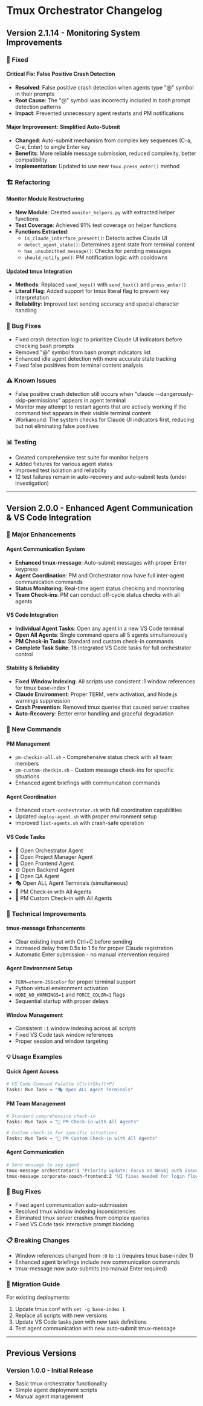 # Tmux Orchestrator Changelog

## Version 2.1.14 - Monitoring System Improvements

### 🔧 Fixed

#### Critical Fix: False Positive Crash Detection
- **Resolved**: False positive crash detection when agents type "@" symbol in their prompts
- **Root Cause**: The "@" symbol was incorrectly included in bash prompt detection patterns
- **Impact**: Prevented unnecessary agent restarts and PM notifications

#### Major Improvement: Simplified Auto-Submit
- **Changed**: Auto-submit mechanism from complex key sequences (C-a, C-e, Enter) to single Enter key
- **Benefits**: More reliable message submission, reduced complexity, better compatibility
- **Implementation**: Updated to use new `tmux.press_enter()` method

### 🏗️ Refactoring

#### Monitor Module Restructuring
- **New Module**: Created `monitor_helpers.py` with extracted helper functions
- **Test Coverage**: Achieved 91% test coverage on helper functions
- **Functions Extracted**:
  - `is_claude_interface_present()`: Detects active Claude UI
  - `detect_agent_state()`: Determines agent state from terminal content
  - `has_unsubmitted_message()`: Checks for pending messages
  - `should_notify_pm()`: PM notification logic with cooldowns

#### Updated tmux Integration
- **Methods**: Replaced `send_keys()` with `send_text()` and `press_enter()`
- **Literal Flag**: Added support for tmux literal flag to prevent key interpretation
- **Reliability**: Improved text sending accuracy and special character handling

### 🐛 Bug Fixes
- Fixed crash detection logic to prioritize Claude UI indicators before checking bash prompts
- Removed "@" symbol from bash prompt indicators list
- Enhanced idle agent detection with more accurate state tracking
- Fixed false positives from terminal content analysis

### ⚠️ Known Issues
- False positive crash detection still occurs when "claude --dangerously-skip-permissions" appears in agent terminal
- Monitor may attempt to restart agents that are actively working if the command text appears in their visible terminal content
- Workaround: The system checks for Claude UI indicators first, reducing but not eliminating false positives

### 📊 Testing
- Created comprehensive test suite for monitor helpers
- Added fixtures for various agent states
- Improved test isolation and reliability
- 12 test failures remain in auto-recovery and auto-submit tests (under investigation)

---

## Version 2.0.0 - Enhanced Agent Communication & VS Code Integration

### 🎉 Major Enhancements

#### Agent Communication System
- **Enhanced tmux-message**: Auto-submit messages with proper Enter keypress
- **Agent Coordination**: PM and Orchestrator now have full inter-agent communication commands
- **Status Monitoring**: Real-time agent status checking and monitoring
- **Team Check-ins**: PM can conduct off-cycle status checks with all agents

#### VS Code Integration
- **Individual Agent Tasks**: Open any agent in a new VS Code terminal
- **Open All Agents**: Single command opens all 5 agents simultaneously
- **PM Check-in Tasks**: Standard and custom check-in commands
- **Complete Task Suite**: 18 integrated VS Code tasks for full orchestrator control

#### Stability & Reliability
- **Fixed Window Indexing**: All scripts use consistent :1 window references for tmux base-index 1
- **Claude Environment**: Proper TERM, venv activation, and Node.js warnings suppression
- **Crash Prevention**: Removed tmux queries that caused server crashes
- **Auto-Recovery**: Better error handling and graceful degradation

### 🤖 New Commands

#### PM Management
- `pm-checkin-all.sh` - Comprehensive status check with all team members
- `pm-custom-checkin.sh` - Custom message check-ins for specific situations
- Enhanced agent briefings with communication commands

#### Agent Coordination
- Enhanced `start-orchestrator.sh` with full coordination capabilities
- Updated `deploy-agent.sh` with proper environment setup
- Improved `list-agents.sh` with crash-safe operation

#### VS Code Tasks
- 🎯 Open Orchestrator Agent
- 👔 Open Project Manager Agent
- 🎨 Open Frontend Agent
- ⚙️ Open Backend Agent
- 🧪 Open QA Agent
- 🎭 Open ALL Agent Terminals (simultaneous)
- 👔 PM Check-in with All Agents
- 💬 PM Custom Check-in with All Agents

### 🔧 Technical Improvements

#### tmux-message Enhancements
- Clear existing input with Ctrl+C before sending
- Increased delay from 0.5s to 1.5s for proper Claude registration
- Automatic Enter submission - no manual intervention required

#### Agent Environment Setup
- `TERM=xterm-256color` for proper terminal support
- Python virtual environment activation
- `NODE_NO_WARNINGS=1` and `FORCE_COLOR=1` flags
- Sequential startup with proper delays

#### Window Management
- Consistent `:1` window indexing across all scripts
- Fixed VS Code task window references
- Proper session and window targeting

### 💡 Usage Examples

#### Quick Agent Access
```bash
# VS Code Command Palette (Ctrl+Shift+P)
Tasks: Run Task → "🎭 Open ALL Agent Terminals"
```

#### PM Team Management
```bash
# Standard comprehensive check-in
Tasks: Run Task → "👔 PM Check-in with All Agents"

# Custom check-in for specific situations
Tasks: Run Task → "💬 PM Custom Check-in with All Agents"
```

#### Agent Communication
```bash
# Send message to any agent
tmux-message orchestrator:1 "Priority update: Focus on Neo4j auth issues"
tmux-message corporate-coach-frontend:2 "UI fixes needed for login flow"
```

### 🐛 Bug Fixes
- Fixed agent communication auto-submission
- Resolved tmux window indexing inconsistencies
- Eliminated tmux server crashes from complex queries
- Fixed VS Code task interactive prompt blocking

### 📋 Breaking Changes
- Window references changed from `:0` to `:1` (requires tmux base-index 1)
- Enhanced agent briefings include new communication commands
- tmux-message now auto-submits (no manual Enter required)

### 🎯 Migration Guide
For existing deployments:
1. Update tmux.conf with `set -g base-index 1`
2. Replace all scripts with new versions
3. Update VS Code tasks.json with new task definitions
4. Test agent communication with new auto-submit tmux-message

---

## Previous Versions

### Version 1.0.0 - Initial Release
- Basic tmux orchestrator functionality
- Simple agent deployment scripts
- Manual agent management
